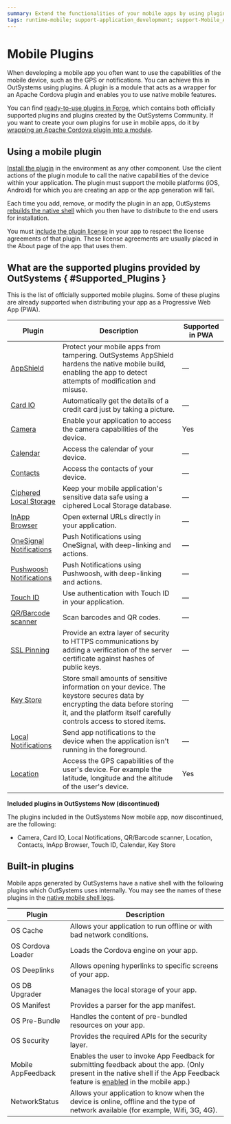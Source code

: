 ```yaml
---
summary: Extend the functionalities of your mobile apps by using plugins.
tags: runtime-mobile; support-application_development; support-Mobile_Apps; support-Mobile_Apps-featured
---
```


# Mobile Plugins

When developing a mobile app you often want to use the capabilities of the mobile device, such as the GPS or notifications. You can achieve this in OutSystems using plugins. A plugin is a module that acts as a wrapper for an Apache Cordova plugin and enables you to use native mobile features.

You can find [ready-to-use plugins in Forge](<https://www.outsystems.com/forge/#category=plug-ins>), which contains both officially supported plugins and plugins created by the OutSystems Community. If you want to create your own plugins for use in mobile apps, do it by [wrapping an Apache Cordova plugin into a module](<using-cordova-plugins.md>).

## Using a mobile plugin

[Install the plugin](<../../getting-started/component.md>) in the environment as any other component. Use the client actions of the plugin module to call the native capabilities of the device within your application. The plugin must support the mobile platforms (iOS, Android) for which you are creating an app or the app generation will fail.

Each time you add, remove, or modify the plugin in an app, OutSystems [rebuilds the native shell](<../../deliver-mobile/mobile-app-update-scenarios.md#Situations_When_the_User_Must_Install_a_New_Build>) which you then have to distribute to the end users for installation.

You must [include the plugin license](<../../deliver-mobile/compliance-with-third-party-licenses.md#Include_the_Third_Party_Licenses_Used_by_Plug-ins_or_Components>) in your app to respect the license agreements of that plugin. These license agreements are usually placed in the About page of the app that uses them.

## What are the supported plugins provided by OutSystems { #Supported_Plugins }

This is the list of officially supported mobile plugins. Some of these plugins are already supported when distributing your app as a Progressive Web App (PWA).

Plugin | Description | Supported in PWA
-------|-------------|---
[AppShield](<https://www.outsystems.com/forge/component-overview/9379//>) | Protect your mobile apps from tampering. OutSystems AppShield hardens the native mobile build, enabling the app to detect attempts of modification and misuse. | —
[Card IO](<https://www.outsystems.com/forge/component/1438/card-io-plugin/>) | Automatically get the details of a credit card just by taking a picture. | —
[Camera](<http://www.outsystems.com/forge/component-discussions/1390/Camera+Plugin>) | Enable your application to access the camera capabilities of the device. | Yes
[Calendar](<https://www.outsystems.com/forge/component/1566/calendar-plugin/>) | Access the calendar of your device. | —
[Contacts](<http://www.outsystems.com/forge/component-discussions/1394/Contacts+Plugin>) | Access the contacts of your device. | —
[Ciphered Local Storage](<https://www.outsystems.com/forge/component-details/1500/ciphered-local-storage-plugin/>) | Keep your mobile application's sensitive data safe using a ciphered Local Storage database. | —
[InApp Browser](<https://www.outsystems.com/forge/component/1558/inappbrowser-plugin/>) | Open external URLs directly in your application. | —
[OneSignal Notifications](<http://www.outsystems.com/forge/component/2119/onesignal-plugin/>) | Push Notifications using OneSignal, with deep-linking and actions. | —
[Pushwoosh Notifications](<http://www.outsystems.com/forge/component/1556/pushwoosh-plugin/>) | Push Notifications using Pushwoosh, with deep-linking and actions. | —
[Touch ID](<https://www.outsystems.com/forge/component-details/1431/Touch+ID+Plugin/>) | Use authentication with Touch ID in your application. | —
[QR/Barcode scanner](<https://www.outsystems.com/forge/component/1403/barcode-plugin/>) | Scan barcodes and QR codes. | —
[SSL Pinning](<https://www.outsystems.com/forge/component-discussions/1873/SSL+Pinning+Plugin>) | Provide an extra layer of security to HTTPS communications by adding a verification of the server certificate against hashes of public keys. | —
[Key Store](<https://www.outsystems.com/forge/component/1550/Key+Store+Plugin/>) | Store small amounts of sensitive information on your device. The keystore secures data by encrypting the data before storing it, and the platform itself carefully controls access to stored items. | —
[Local Notifications](<http://www.outsystems.com/forge/component/1541/local-notifications-plugin/>) | Send app notifications to the device when the application isn't running in the foreground. | —
[Location](<https://www.outsystems.com/forge/component/1395/location-plugin/>) | Access the GPS capabilities of the user's device. For example the latitude, longitude and the altitude of the user's device. | Yes

**Included plugins in OutSystems Now (discontinued)**

The plugins included in the OutSystems Now mobile app, now discontinued, are the following:

* Camera, Card IO, Local Notifications, QR/Barcode scanner, Location, Contacts, InApp Browser, Touch ID, Calendar, Key Store

## Built-in plugins

Mobile apps generated by OutSystems have a native shell with the following plugins which OutSystems uses internally. You may see the names of these plugins in the [native mobile shell logs](<../../managing-the-applications-lifecycle/monitor-and-troubleshoot/monitoring-an-environment.md>).

Plugin | Description
-------|-----------------
OS Cache       | Allows your application to run offline or with bad network conditions.
OS Cordova Loader | Loads the Cordova engine on your app.
OS Deeplinks   | Allows opening hyperlinks to specific screens of your app.
OS DB Upgrader | Manages the local storage of your app.
OS Manifest    | Provides a parser for the app manifest.
OS Pre-Bundle  | Handles the content of pre-bundled resources on your app.
OS Security    | Provides the required APIs for the security layer.
Mobile AppFeedback | Enables the user to invoke App Feedback for submitting feedback about the app. (Only present in the native shell if the App Feedback feature is [enabled](<../../managing-the-applications-lifecycle/app-feedback/user-feedback-enable.md>) in the mobile app.)
NetworkStatus  | Allows your application to know when the device is online, offline and the type of network available (for example, Wifi, 3G, 4G).
